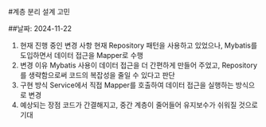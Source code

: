 #계층 분리 설계 고민

##날짜: 2024-11-22

1. 현재 진행 중인 변경 사항
현재 Repository 패턴을 사용하고 있었으나, Mybatis를 도입하면서 데이터 접근을 Mapper로 수행
2. 변경 이유
Mybatis 사용이 데이터 접근을 더 간편하게 만들어 주었고, Repository를 생략함으로써 코드의 복잡성을 줄일 수 있다고 판단
3. 구현 방식
Service에서 직접 Mapper를 호출하여 데이터 접근을 실행하는 방식으로 변경
4. 예상되는 장점
코드가 간결해지고, 중간 계층이 줄어들어 유지보수가 쉬워질 것으로 기대
